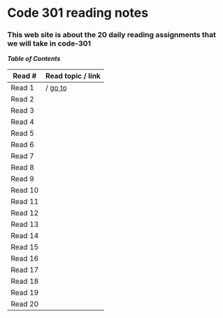 # Code 301 reading notes
### This web site is about the 20 daily reading assignments that we will take in code-301  

***Table of Contents***

Read #    |    Read topic / link
------    | ------------------
Read 1    |     / [go to](       )
Read 2    |    
Read 3    |     
Read 4    |    
Read 5    |    
Read 6    |     
Read 7    |     
Read 8    |     
Read 9    |    
Read 10   |    
Read 11   |     
Read 12   |     
Read 13   |     
Read 14   |    
Read 15   |    
Read 16   |     
Read 17   |     
Read 18   |     
Read 19   |    
Read 20   | 
